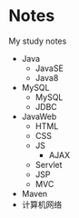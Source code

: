 # Notes
My study notes



- Java
  - JavaSE
  - Java8
- MySQL
  - MySQL
  - JDBC
- JavaWeb
  - HTML
  - CSS
  - JS
    - AJAX
  - Servlet
  - JSP
  - MVC
- Maven
- 计算机网络

